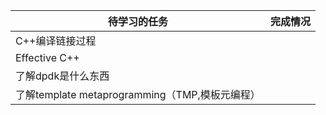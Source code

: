 | 待学习的任务                                   | 完成情况 |
| ---------------------------------------------- | -------- |
| C++编译链接过程                                |          |
| Effective C++                                  |          |
| 了解dpdk是什么东西                             |          |
| 了解template metaprogramming（TMP,模板元编程） |          |


